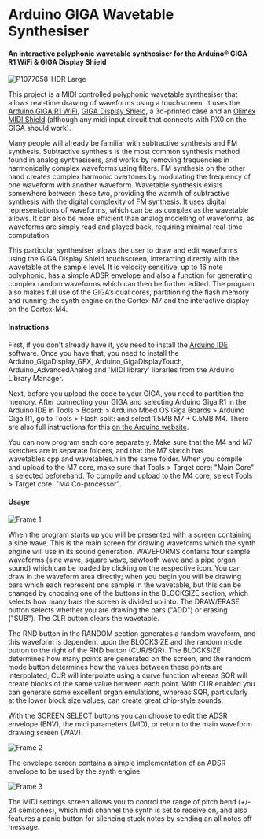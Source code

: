 # Arduino GIGA Wavetable Synthesiser #

#### An interactive polyphonic wavetable synthesiser for the Arduino® GIGA R1 WiFi & GIGA Display Shield ####

![P1077058-HDR Large](https://github.com/user-attachments/assets/e8ba34bb-b105-439a-b869-094baa0ce5bb)

This project is a MIDI controlled polyphonic wavetable synthesiser that allows real-time drawing of waveforms using a touchscreen.  It uses the <a href="Arduino GIGA R1 WiFi">Arduino GIGA R1 WiFi</a>, <a href="https://store.arduino.cc/products/giga-display-shield">GIGA Display Shield</a>, a 3d-printed case and an <a href="https://www.olimex.com/Products/Duino/Shields/SHIELD-MIDI/open-source-hardware">Olimex MIDI Shield</a> (although any midi input circuit that connects with RX0 on the GIGA should work). 

Many people will already be familiar with subtractive synthesis and FM synthesis. Subtractive synthesis is the most common synthesis method found in analog synthesisers, and works by removing frequencies in harmonically complex waveforms using filters. FM synthesis on the other hand creates complex harmonic overtones by modulating the frequency of one waveform with another waveform. Wavetable synthesis exists somewhere between these two, providing the warmth of subtractive synthesis with the digital complexity of FM synthesis. It uses digital representations of waveforms, which can be as complex as the wavetable allows. It can also be more efficient than analog modelling of waveforms, as waveforms are simply read and played back, requiring minimal real-time computation. 

This particular synthesiser allows the user to draw and edit waveforms using the GIGA Display Shield touchscreen, interacting directly with the wavetable at the sample level. It is velocity sensitive, up to 16 note polyphonic, has a simple ADSR envelope and also a function for generating complex random waveforms which can then be further edited. 
The  program also makes full use of the GIGA’s dual cores, partitioning the flash memory and running the synth engine on the Cortex-M7 and the interactive display on the Cortex-M4. 

#### Instructions ####

First, if you don't already have it, you need to install the <a href="https://www.arduino.cc/en/software">Arduino IDE</a> software. Once you have that, you need to install the Arduino_GigaDisplay_GFX, Arduino_GigaDisplayTouch, Arduino_AdvancedAnalog and 'MIDI library' libraries from the Arduino Library Manager. 

Next, before you upload the code to your GIGA, you need to partition the memory. After connecting your GIGA and selecting Arduino Giga R1 in the Arduino IDE in Tools > Board: > Arduino Mbed OS Giga Boards > Arduino Giga R1, go to Tools > Flash split: and select 1.5MB M7 + 0.5MB M4. There are also full instructions for this <a href="https://docs.arduino.cc/tutorials/giga-r1-wifi/giga-dual-core/#partitioning-the-flash-memory">on the Arduino website</a>. 

You can now program each core separately. Make sure that the M4 and M7 sketches are in separate folders, and that the M7 sketch has wavetables.cpp and wavetables.h in the same folder. When you compile and upload to the M7 core, make sure that Tools > Target core: "Main Core" is selected beforehand. To compile and upload to the M4 core, select Tools > Target core: "M4 Co-processor". 

#### Usage ####

![Frame 1](https://github.com/user-attachments/assets/00b58462-38d3-4a91-abd7-7b3e4f9ce1fe)

When the program starts up you will be presented with a screen containing a sine wave. This is the main screen for drawing waveforms which the synth engine will use in its sound generation. WAVEFORMS contains four sample waveforms (sine wave, square wave, sawtooth wave and a pipe organ sound) which can be loaded by clicking on the respective icon. You can draw in the waveform area directly; when you begin you will be drawing bars which each represent one sample in the wavetable, but this can be changed by choosing one of the buttons in the BLOCKSIZE section, which selects how many bars the screen is divided up into. The DRAW/ERASE button selects whether you are drawing the bars ("ADD") or erasing ("SUB"). The CLR button clears the wavetable. 

The RND button in the RANDOM section generates a random waveform, and this waveform is dependent upon the BLOCKSIZE and the random mode button to the right of the RND button (CUR/SQR). The BLOCKSIZE determines how many points are generated on the screen, and the random mode button determines how the values between these points are interpolated; CUR will interpolate using a curve function whereas SQR will create blocks of the same value between each point. With CUR enabled you can generate some excellent organ emulations, whereas SQR, particularly at the lower block size values, can create great chip-style sounds. 

With the SCREEN SELECT buttons you can choose to edit the ADSR envelope (ENV), the midi parameters (MID), or return to the main waveform drawing screen (WAV). 

![Frame 2](https://github.com/user-attachments/assets/7aa9c011-7748-46ca-a767-e93043afebd2)

The envelope screen contains a simple implementation of an ADSR envelope to be used by the synth engine. 

![Frame 3](https://github.com/user-attachments/assets/e75c9472-e446-4bd7-b120-b9320b9b1a2b)

The MIDI settings screen allows you to control the range of pitch bend (+/- 24 semitones), which midi channel the synth is set to receive on, and also features a panic button for silencing stuck notes by sending an all notes off message. 
